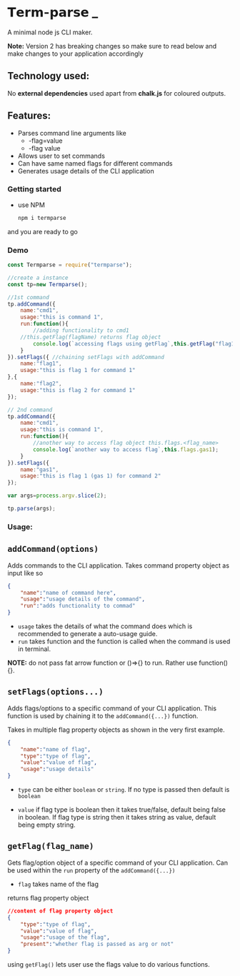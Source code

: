# 𝗧𝗲𝗿𝗺-𝗽𝗮𝗿𝘀𝗲 _

A minimal node js CLI maker.

**Note:** Version 2 has breaking changes so make sure to read below and make changes to your application accordingly

## Technology used:
No **external dependencies** used apart from **chalk.js** for coloured outputs.

## Features:

 - Parses command line arguments like		 
	- -flag=value
	- -flag value
- Allows user to set commands
- Can have same named flags for different commands
- Generates usage details of the CLI application


### Getting started
-	use NPM
	```bash
	npm i termparse
	```
and you are ready to go

### Demo


```js
const Termparse = require("termparse");

//create a instance
const tp=new Termparse();

//1st command
tp.addCommand({
    name:"cmd1",
    usage:"this is command 1",
    run:function(){
    	//adding functionality to cmd1
	//this.getFlag(flagName) returns flag object
        console.log(`accessing flags using getFlag`,this.getFlag("flag1"));
    }
}).setFlags({ //chaining setFlags with addCommand
    name:"flag1",
    usage:"this is flag 1 for command 1"
},{
    name:"flag2",
    usage:"this is flag 2 for command 1"
});

// 2nd command
tp.addCommand({
    name:"cmd1",
    usage:"this is command 1",
    run:function(){
        //another way to access flag object this.flags.<flag_name>
        console.log(`another way to access flag`,this.flags.gas1);
    }
}).setFlags({
    name:"gas1",
    usage:"this is flag 1 (gas 1) for command 2"
});

var args=process.argv.slice(2);

tp.parse(args);

```

### Usage:

## `addCommand(options)`

Adds commands to the CLI application.
Takes command property object as input like so
```json
{
	"name":"name of command here",
	"usage":"usage details of the command",
	"run":"adds functionality to commad"
}
```
- `usage` takes the details of what the command does which is recommended to generate a auto-usage guide.
- `run` takes function and the function is called when the command is used in terminal. 

**NOTE:** do not pass fat arrow function or ()=>{} to run. Rather use function(){}.

## `setFlags(options...)`

Adds flags/options to a specific command of your CLI application. This function is used by chaining it to the `addCommand({...})` function.

Takes in multiple flag property objects as shown in the very first example.

```json
{
	"name":"name of flag",
	"type":"type of flag",
	"value":"value of flag",
	"usage":"usage details"
}
```

- `type` can be either `boolean` or `string`. If no type is passed then default is `boolean`

- `value`  if flag type is boolean then it takes true/false, default being false in boolean. If flag type is string then it takes string as value, default being empty string.

## `getFlag(flag_name)`

Gets flag/option object of a specific command of your CLI application. Can be used within the `run` property of the `addCommand({...})`

- `flag` takes name of the flag

returns flag property object

```json
//content of flag property object
{
	"type":"type of flag",
	"value":"value of flag",
	"usage":"usage of the flag",
	"present":"whether flag is passed as arg or not"
}
```
using `getFlag()` lets user use the flags value to do various functions.
